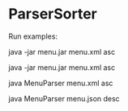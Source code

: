 # ParserSorter

Run examples:

java -jar menu.jar menu.xml asc

java -jar menu.jar menu.xml asc

java MenuParser menu.xml asc

java MenuParser menu.json desc
